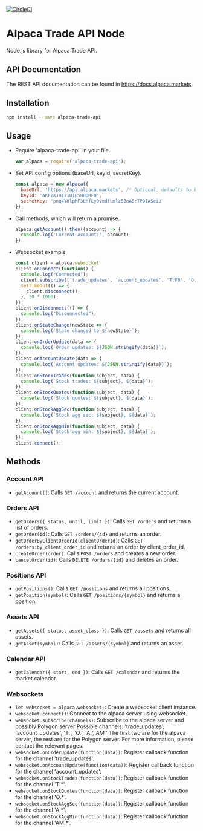 [![CircleCI](https://circleci.com/gh/alpacahq/alpaca-trade-api-js.svg?style=svg)](https://circleci.com/gh/alpacahq/alpaca-trade-api-js)

# Alpaca Trade API Node

Node.js library for Alpaca Trade API.

## API Documentation

The REST API documentation can be found in https://docs.alpaca.markets.

## Installation

```sh
npm install --save alpaca-trade-api
```

## Usage

* Require 'alpaca-trade-api' in your file.

  ```js
  var alpaca = require('alpaca-trade-api');
  ```
* Set API config options (baseUrl, keyId, secretKey).

  ```js
  const alpaca = new Alpaca({
    baseUrl: 'https://api.alpaca.markets', /* Optional: defaults to https://api.alpaca.markets */
    keyId: 'AKFZXJH121U18SHHDRFO',
    secretKey: 'pnq4YHlpMF3LhfLyOvmdfLmlz6BnASrTPQIASeiU'
  });
  ```
* Call methods, which will return a promise.

  ```js
  alpaca.getAccount().then((account) => {
    console.log('Current Account:', account);
  })
  ```
* Websocket example

  ```js
  const client = alpaca.websocket
  client.onConnect(function() {
    console.log("Connected");
    client.subscribe(['trade_updates', 'account_updates', 'T.FB', 'Q.AAPL', 'A.FB', 'AM.AAPL']);
    setTimeout(() => {
      client.disconnect();
    }, 30 * 1000);
  });
  client.onDisconnect(() => {
    console.log("Disconnected");
  });
  client.onStateChange(newState => {
    console.log(`State changed to ${newState}`);
  });
  client.onOrderUpdate(data => {
    console.log(`Order updates: ${JSON.stringify(data)}`);
  });
  client.onAccountUpdate(data => {
    console.log(`Account updates: ${JSON.stringify(data)}`);
  });
  client.onStockTrades(function(subject, data) {
    console.log(`Stock trades: ${subject}, ${data}`);
  });
  client.onStockQuotes(function(subject, data) {
    console.log(`Stock quotes: ${subject}, ${data}`);
  });
  client.onStockAggSec(function(subject, data) {
    console.log(`Stock agg sec: ${subject}, ${data}`);
  });
  client.onStockAggMin(function(subject, data) {
    console.log(`Stock agg min: ${subject}, ${data}`);
  });
  client.connect();
  ```

## Methods

### Account API
* `getAccount()`: Calls `GET /account` and returns the current account.

### Orders API
* `getOrders({ status, until, limit })`: Calls `GET /orders` and returns a list of orders.
* `getOrder(id)`: Calls `GET /orders/{id}` and returns an order.
* `getOrderByClientOrderId(clientOrderId)`: Calls `GET /orders:by_client_order_id` and returns an order by client_order_id.
* `createOrder(order)`: Calls `POST /orders` and creates a new order.
* `cancelOrder(id)`: Calls `DELETE /orders/{id}` and deletes an order.

### Positions API
* `getPositions()`: Calls `GET /positions` and returns all positions.
* `getPosition(symbol)`: Calls `GET /positions/{symbol}` and returns a position.

### Assets API
* `getAssets({ status, asset_class })`: Calls `GET /assets` and returns all assets.
* `getAsset(symbol)`: Calls `GET /assets/{symbol}` and returns an asset.

### Calendar API
* `getCalendar({ start, end })`: Calls `GET /calendar` and returns the market calendar.

### Websockets
* `let websocket = alpaca.websocket;`: Create a websocket client instance.
* `websocket.connect()`: Connect to the alpaca server using websocket.
* `websocket.subscribe(channels)`: Subscribe to the alpaca server and possibly Polygon server
    Possible channels: 'trade_updates', 'account_updates', 'T.*', 'Q.*', 'A.*', AM.*'
        The first two are for the alpaca server, the rest are for the Polygon server.
        For more information, please contact the relevant pages.
* `websocket.onOrderUpdate(function(data))`: Register callback function for the channel 'trade_updates'.
* `websocket.onAccountUpdate(function(data))`: Register callback function for the channel 'account_updates'.
* `websocket.onStockTrades(function(data))`: Register callback function for the channel 'T.*'.
* `websocket.onStockQuotes(function(data))`: Register callback function for the channel 'Q.*'.
* `websocket.onStockAggSec(function(data))`: Register callback function for the channel 'A.*'.
* `websocket.onStockAggMin(function(data))`: Register callback function for the channel 'AM.*'.
